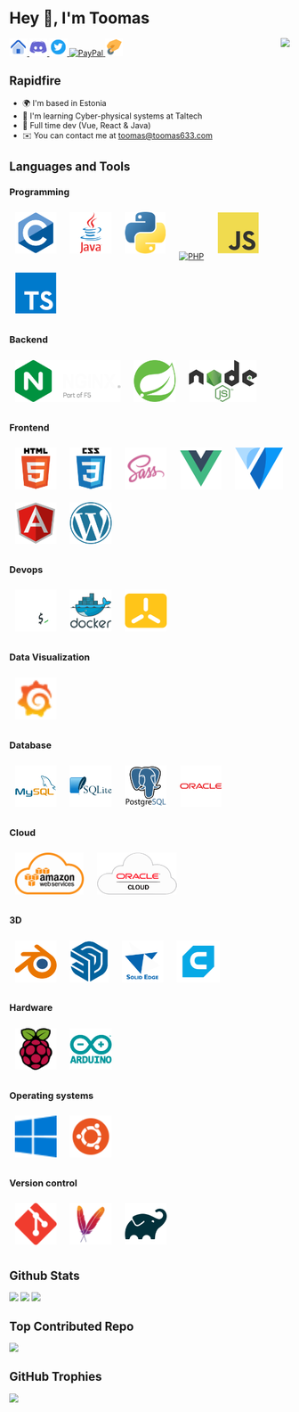 # Hey 👋, I'm Toomas

<div align="right">
<img src="https://komarev.com/ghpvc/?username=Toomas633&&style=flat&abbreviated=true&color=f44336" align="right" />
</div> 
<a href="https://toomas633.com" target="_blank" rel="noreferrer">
<img src="https://raw.githubusercontent.com/Toomas633/Toomas633/main/icons/home.svg" alt="Home page" width="32" height="32" />
</a>
<a href="https://discord.com/users/8140" target="_blank" rel="noreferrer">
<img src="https://raw.githubusercontent.com/Toomas633/Toomas633/main/icons/discord.svg" alt=Discord width="32" height="32" />
</a>
<a href="https://twitter.com/Toomas633" target="_blank">
<img src="https://raw.githubusercontent.com/Toomas633/Toomas633/main/icons/twitter.svg" alt=Twitter width="32" height="32" />
</a>
<a href="https://paypal.me/ToomasK" target="_blank">
<image src="https://raw.githubusercontent.com/Toomas633/Toomas633/main/icons/paypal.svg" alt=PayPal width="32" height="32" />
</a>
<a href="https://toomas633.com/donate/" target="_blank" rel="noreferrer">
<img src="https://raw.githubusercontent.com/Toomas633/Toomas633/main/icons/donate.svg" alt=Donate width="32" height="32" />
</a>

## Rapidfire

- 🌍 I'm based in Estonia
- 🧠 I'm learning Cyber-physical systems at Taltech
- 💼 Full time dev (Vue, React & Java)
- ✉️ You can contact me at [toomas@toomas633.com](mailto:toomas@toomas633.com)

## Languages and Tools

### Programming

<div align="left">
<a href="https://www.cprogramming.com/" target="_blank"><img style="margin: 0.625rem" src="https://raw.githubusercontent.com/Toomas633/Toomas633/main/icons/c.svg" alt="C" height="75" /></a>
<a href="https://www.java.com/" target="_blank"><img style="margin: 0.625rem" src="https://raw.githubusercontent.com/Toomas633/Toomas633/main/icons/java.svg" alt="Java" height="75"/></a>
<a href="https://www.python.org/" target="_blank"><img style="margin: 0.625rem" src="https://raw.githubusercontent.com/Toomas633/Toomas633/main/icons/python.svg" alt="Python" height="75" /></a>
<a href="https://www.php.net/" target="_blank"><img style="margin: 0.625rem" src="https://profilinator.rishav.dev/skills-assets/php-original.svg" alt="PHP" height="75"/></a>
<a href="https://www.javascript.com/" target="_blank"><img style="margin: 0.625rem" src="https://raw.githubusercontent.com/Toomas633/Toomas633/main/icons/javascript.svg" alt="JavaScript" height="75" /></a>
<a href="https://www.typescriptlang.org/" target="_blank"><img style="margin: 0.625rem" src="https://raw.githubusercontent.com/Toomas633/Toomas633/main/icons/typescript.svg" alt="TypeScript" height="75" /></a>
</div>

### Backend

<div align="left">
<a href="https://www.nginx.com/" target="_blank"><img style="margin: 0.625rem" src="https://raw.githubusercontent.com/Toomas633/Toomas633/main/icons/nginx.svg" alt="Nginx" height="75" /></a>
<a href="https://spring.io/" target="_blank"><img style="margin: 0.625rem" src="https://raw.githubusercontent.com/Toomas633/Toomas633/main/icons/spring.svg" alt="Spring" height="75"/></a>
<a href="https://nodejs.org/" target="_blank"><img style="margin: 0.625rem" src="https://raw.githubusercontent.com/Toomas633/Toomas633/main/icons/nodejs.svg" alt="Node.js" height="75" /></a>  
</div>

### Frontend

<div align="left">
<a href="https://en.wikipedia.org/wiki/HTML" target="_blank"><img style="margin: 0.625rem" src="https://raw.githubusercontent.com/Toomas633/Toomas633/main/icons/html.svg" alt="HTML" height="75" /></a>
<a href="https://en.wikipedia.org/wiki/CSS" target="_blank"><img style="margin: 0.625rem" src="https://raw.githubusercontent.com/Toomas633/Toomas633/main/icons/css.svg" alt="CSS" height="75" /></a>
<a href="https://sass-lang.com/" target="_blank"><img style="margin: 0.625rem" src="https://raw.githubusercontent.com/Toomas633/Toomas633/main/icons/sass.svg" alt="Sass" height="75" /></a>
<a href="https://vuejs.org/" target="_blank"><img style="margin: 0.625rem" src="https://raw.githubusercontent.com/Toomas633/Toomas633/main/icons/vue.svg" alt="Vue" height="75" /></a>
<a href="https://vuetifyjs.com/" target="_blank"> <img style="margin: 0.625rem" src="https://raw.githubusercontent.com/Toomas633/Toomas633/main/icons/vuetify.svg" alt="Vuetify" height="75"/></a>
<a href="https://angular.io/" target="_blank"><img style="margin: 0.625rem" src="https://raw.githubusercontent.com/Toomas633/Toomas633/main/icons/angular.svg" alt="Angular" height="75" /></a>
<a href="https://wordpress.com/" target="_blank"><img style="margin: 0.625rem" src="https://raw.githubusercontent.com/Toomas633/Toomas633/main/icons/wordpress.svg" alt="Wordpress" height="75"/></a>
</div>

### Devops

<div align="left">
<a href="https://www.gnu.org/software/bash/" target="_blank"><img style="margin: 0.625rem" src="https://raw.githubusercontent.com/Toomas633/Toomas633/main/icons/bash.svg" alt="Bash" height="75" /></a>
<a href="https://www.docker.com/" target="_blank"><img style="margin: 0.625rem" src="https://raw.githubusercontent.com/Toomas633/Toomas633/main/icons/docker.svg" alt="Docker" height="75" /></a>
<a href="https://k3s.io/" target="_blank"><img style="margin: 0.625rem" src="https://raw.githubusercontent.com/Toomas633/Toomas633/main/icons/k3s.svg" alt="k3s" height="75" /></a>
</div>

### Data Visualization

<div align="left">
<a href="https://grafana.com/" target="_blank"><img style="margin: 0.625rem" src="https://raw.githubusercontent.com/Toomas633/Toomas633/main/icons/grafana.svg" alt="Grafana" height="75" /></a>
</div>

### Database

<div align="left">
<a href="https://www.mysql.com/" target="_blank"><img style="margin: 0.625rem" src="https://raw.githubusercontent.com/Toomas633/Toomas633/main/icons/mysql.svg" alt="MySQL" height="75" /></a>
<a href="https://sqlite.org/index.html" target="_blank"><img style="margin: 0.625rem" src="https://raw.githubusercontent.com/Toomas633/Toomas633/main/icons/sqlite.svg" alt="SQLite3" height="75" /></a>
<a href="https://www.postgresql.org/" target="_blank"><img style="margin: 0.625rem" src="https://raw.githubusercontent.com/Toomas633/Toomas633/main/icons/postgresql.svg" alt="PostgreSQL" height="75" /></a>
<a href="https://www.oracle.com/database/" target="_blank"><img style="margin: 0.625rem" src="https://raw.githubusercontent.com/Toomas633/Toomas633/main/icons/oracle.svg" alt="Oracle" height="75" /></a>
</div>

### Cloud

<div align="left">
<a href="https://aws.amazon.com/" target="_blank"><img style="margin: 0.625rem" src="https://raw.githubusercontent.com/Toomas633/Toomas633/main/icons/aws.svg" alt="AWS" height="75" /></a>
<a href="https://www.oracle.com/cloud/" target="_blank"><img style="margin: 0.625rem" src="https://raw.githubusercontent.com/Toomas633/Toomas633/main/icons/oracle-cloud.svg" alt="Oracle" height="75" /></a>
</div>

### 3D

<div align="left">
<a href="https://www.blender.org/" target="_blank"><img style="margin: 0.625rem" src="https://raw.githubusercontent.com/Toomas633/Toomas633/main/icons/blender.svg" alt="Blender" height="75" /></a>
<a href="https://www.sketchup.com/" target="_blank"><img style="margin: 0.625rem" src="https://raw.githubusercontent.com/Toomas633/Toomas633/main/icons/sketchup.svg" alt="SketchUp" height="75"/></a>
<a href="https://solidedge.siemens.com/en/" target="_blank"><img style="margin: 0.625rem" src="https://raw.githubusercontent.com/Toomas633/Toomas633/main/icons/solidEdge.svg" alt="Solid Edge" height="75"/></a>
<a href="https://ultimaker.com/software/ultimaker-cura" target="_blank"><img style="margin: 0.625rem" src="https://raw.githubusercontent.com/Toomas633/Toomas633/main/icons/cura.svg" alt="Cura" height="75"/></a>
</div>

### Hardware

<div align="left">
<a href="https://www.raspberrypi.org/" target="_blank"><img style="margin: 0.625rem" src="https://raw.githubusercontent.com/Toomas633/Toomas633/main/icons/raspberry-pi.svg" alt="Raspberry Pi" height="75" /></a>
<a href="https://www.arduino.cc/" target="_blank"><img style="margin: 0.625rem" src="https://raw.githubusercontent.com/Toomas633/Toomas633/main/icons/arduino.svg" alt="Arduino" height="75" /></a>
</div>

### Operating systems

<div align="left">
<a href="https://www.microsoft.com/en-us/windows" target="_blank"><img style="margin: 0.625rem" src="https://raw.githubusercontent.com/Toomas633/Toomas633/main/icons/windows.svg" alt="Windows" height="75" /></a>
<a href="https://ubuntu.com/" target="_blank"><img style="margin: 0.625rem" src="https://raw.githubusercontent.com/Toomas633/Toomas633/main/icons/ubuntu.svg" alt="Ubuntu" height="75" /></a>
</div>

### Version control

<div align="left">
<a href="https://git-scm.com/" target="_blank"><img style="margin: 0.625rem" src="https://raw.githubusercontent.com/Toomas633/Toomas633/main/icons/git.svg" alt="Git" height="75" /></a>
<a href="https://maven.apache.org/" target="_blank"><img style="margin: 0.625rem" src="https://raw.githubusercontent.com/Toomas633/Toomas633/main/icons/maven.svg" alt="Maven" height="75" /></a>
<a href="https://gradle.org/" target="_blank"><img style="margin: 0.625rem" src="https://raw.githubusercontent.com/Toomas633/Toomas633/main/icons/gradle.svg" alt="Gradle" height="75" /></a>
</div>

## Github Stats

<p float="left">
  <img src="https://github-readme-stats.vercel.app/api?username=Toomas633&theme=dark&hide_border=true&include_all_commits=true&count_private=false" style="height:10.938rem" />
  <img src="https://github-readme-streak-stats.herokuapp.com/?user=Toomas633&theme=dark&hide_border=true" style="height:10.938rem" />
  <img src="https://github-readme-stats.vercel.app/api/top-langs/?username=Toomas633&theme=dark&hide_border=true&include_all_commits=true&count_private=false&layout=compact" style="height:10.938rem" />
</p>

## Top Contributed Repo

<p float="left">
  <img src="https://github-contributor-stats.vercel.app/api?username=Toomas633&limit=5&theme=dark&hide_border=true&combine_all_yearly_contributions=true" style="height:10.938rem" />
</p>

## GitHub Trophies

<p float="left">
  <img src="https://github-profile-trophy.vercel.app/?username=Toomas633&theme=darkhub&no-frame=true&no-bg=false&margin-w=10&margin-h=10&column=-1" />
</p>
